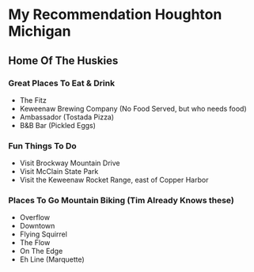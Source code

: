 # My Recommendation Houghton Michigan  
## Home Of The Huskies

### Great Places To Eat & Drink
- The Fitz
- Keweenaw Brewing Company (No Food Served, but who needs food)
- Ambassador (Tostada Pizza)
- B&B Bar (Pickled Eggs)  

### Fun Things To Do
- Visit Brockway Mountain Drive
- Visit McClain State Park
- Visit the Keweenaw Rocket Range, east of Copper Harbor

### Places To Go Mountain Biking (Tim Already Knows these)
- Overflow
- Downtown
- Flying Squirrel
- The Flow
- On The Edge
- Eh Line (Marquette)
